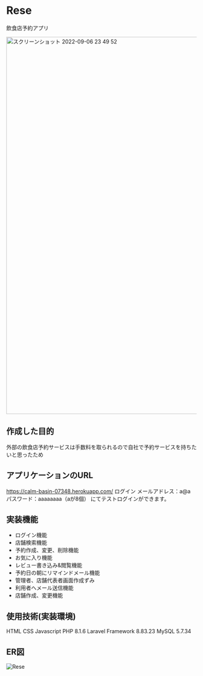 # Rese
飲食店予約アプリ

<img width="1000" alt="スクリーンショット 2022-09-06 23 49 52" src="https://user-images.githubusercontent.com/103934454/188666572-a4c7b16d-59dc-4715-ab2f-b7026de38730.png">

## 作成した目的
外部の飲食店予約サービスは手数料を取られるので自社で予約サービスを持ちたいと思ったため

## アプリケーションのURL
https://calm-basin-07348.herokuapp.com/
ログイン
メールアドレス：a@a
パスワード：aaaaaaaa（aが8個）
にてテストログインができます。


## 実装機能
- ログイン機能
- 店舗検索機能
- 予約作成、変更、削除機能
- お気に入り機能
- レビュー書き込み&閲覧機能
- 予約日の朝にリマインドメール機能
- 管理者、店舗代表者画面作成ずみ
- 利用者へメール送信機能
- 店舗作成、変更機能

## 使用技術(実装環境)
HTML
CSS
Javascript
PHP 8.1.6
Laravel Framework 8.83.23
MySQL  5.7.34 

## ER図
![Rese](https://user-images.githubusercontent.com/103934454/189643309-2c4d7601-6cd3-4713-bcbc-d356cbb05719.svg)


